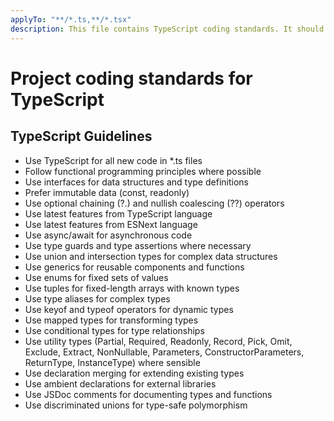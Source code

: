 ```yaml
---
applyTo: "**/*.ts,**/*.tsx"
description: This file contains TypeScript coding standards. It should be applied to all TypeScript code files in the project.
---
```

# Project coding standards for TypeScript
## TypeScript Guidelines
- Use TypeScript for all new code in *.ts files
- Follow functional programming principles where possible
- Use interfaces for data structures and type definitions
- Prefer immutable data (const, readonly)
- Use optional chaining (?.) and nullish coalescing (??) operators
- Use latest features from TypeScript language
- Use latest features from ESNext language
- Use async/await for asynchronous code
- Use type guards and type assertions where necessary
- Use union and intersection types for complex data structures
- Use generics for reusable components and functions
- Use enums for fixed sets of values
- Use tuples for fixed-length arrays with known types
- Use type aliases for complex types
- Use keyof and typeof operators for dynamic types
- Use mapped types for transforming types
- Use conditional types for type relationships
- Use utility types (Partial, Required, Readonly, Record, Pick, Omit, Exclude, Extract, NonNullable, Parameters, ConstructorParameters, ReturnType, InstanceType) where sensible
- Use declaration merging for extending existing types
- Use ambient declarations for external libraries
- Use JSDoc comments for documenting types and functions
- Use discriminated unions for type-safe polymorphism
